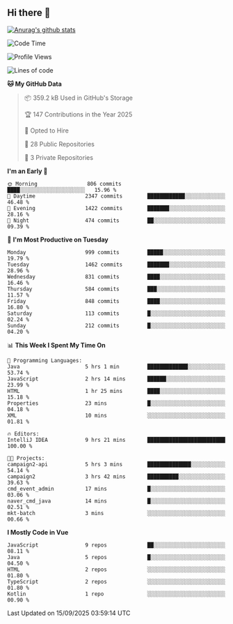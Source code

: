 ## Hi there 👋

[![Anurag's github stats](https://github-readme-stats.vercel.app/api?username=Songwonseok)](https://github.com/anuraghazra/github-readme-stats)



<!--START_SECTION:waka-->
![Code Time](http://img.shields.io/badge/Code%20Time-3%2C762%20hrs%2044%20mins-blue)

![Profile Views](http://img.shields.io/badge/Profile%20Views-0-blue)

![Lines of code](https://img.shields.io/badge/From%20Hello%20World%20I%27ve%20Written-34.8%20million%20lines%20of%20code-blue)

**🐱 My GitHub Data** 

> 📦 359.2 kB Used in GitHub's Storage 
 > 
> 🏆 147 Contributions in the Year 2025
 > 
> 💼 Opted to Hire
 > 
> 📜 28 Public Repositories 
 > 
> 🔑 3 Private Repositories 
 > 
**I'm an Early 🐤** 

```text
🌞 Morning                806 commits         ████░░░░░░░░░░░░░░░░░░░░░   15.96 % 
🌆 Daytime                2347 commits        ████████████░░░░░░░░░░░░░   46.48 % 
🌃 Evening                1422 commits        ███████░░░░░░░░░░░░░░░░░░   28.16 % 
🌙 Night                  474 commits         ██░░░░░░░░░░░░░░░░░░░░░░░   09.39 % 
```
📅 **I'm Most Productive on Tuesday** 

```text
Monday                   999 commits         █████░░░░░░░░░░░░░░░░░░░░   19.79 % 
Tuesday                  1462 commits        ███████░░░░░░░░░░░░░░░░░░   28.96 % 
Wednesday                831 commits         ████░░░░░░░░░░░░░░░░░░░░░   16.46 % 
Thursday                 584 commits         ███░░░░░░░░░░░░░░░░░░░░░░   11.57 % 
Friday                   848 commits         ████░░░░░░░░░░░░░░░░░░░░░   16.80 % 
Saturday                 113 commits         █░░░░░░░░░░░░░░░░░░░░░░░░   02.24 % 
Sunday                   212 commits         █░░░░░░░░░░░░░░░░░░░░░░░░   04.20 % 
```


📊 **This Week I Spent My Time On** 

```text
💬 Programming Languages: 
Java                     5 hrs 1 min         █████████████░░░░░░░░░░░░   53.74 % 
JavaScript               2 hrs 14 mins       ██████░░░░░░░░░░░░░░░░░░░   23.99 % 
HTML                     1 hr 25 mins        ████░░░░░░░░░░░░░░░░░░░░░   15.18 % 
Properties               23 mins             █░░░░░░░░░░░░░░░░░░░░░░░░   04.18 % 
XML                      10 mins             ░░░░░░░░░░░░░░░░░░░░░░░░░   01.81 % 

🔥 Editors: 
IntelliJ IDEA            9 hrs 21 mins       █████████████████████████   100.00 % 

🐱‍💻 Projects: 
campaign2-api            5 hrs 3 mins        ██████████████░░░░░░░░░░░   54.14 % 
campaign2                3 hrs 42 mins       ██████████░░░░░░░░░░░░░░░   39.63 % 
cmd_event_admin          17 mins             █░░░░░░░░░░░░░░░░░░░░░░░░   03.06 % 
naver_cmd_java           14 mins             █░░░░░░░░░░░░░░░░░░░░░░░░   02.51 % 
mkt-batch                3 mins              ░░░░░░░░░░░░░░░░░░░░░░░░░   00.66 % 
```

**I Mostly Code in Vue** 

```text
JavaScript               9 repos             ██░░░░░░░░░░░░░░░░░░░░░░░   08.11 % 
Java                     5 repos             █░░░░░░░░░░░░░░░░░░░░░░░░   04.50 % 
HTML                     2 repos             ░░░░░░░░░░░░░░░░░░░░░░░░░   01.80 % 
TypeScript               2 repos             ░░░░░░░░░░░░░░░░░░░░░░░░░   01.80 % 
Kotlin                   1 repo              ░░░░░░░░░░░░░░░░░░░░░░░░░   00.90 % 
```




 Last Updated on 15/09/2025 03:59:14 UTC
<!--END_SECTION:waka-->
